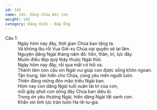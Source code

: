 ```yaml
---
id: 145
name: 145. Dâng Chúa Đời Con
weight: 145
category: Dâng Hiến - Đáp Ứng
---
```

<dl><dt>Câu 1:</dt><dd data-verse="1">Ngày hôm nay đây, thời gian Chúa ban tặng ta. <br/>Và không lâu rồi Vua Giê-xu Chúa oai quyền sẽ lai lâm. <br/>Nguyện dâng Ngài tháng năm đó: hồn, thân, trí, lực đây. <br/>Muôn điều đẹp quý thảy thuộc Ngài thôi. <br/>Ngày hôm nay đây, rồi qua mất cơ hội xa. <br/>Thành tâm con cầu xin Ngài vui giúp con được sống khôn ngoan. <br/>Tận trung, tân hiến cho Chúa, cùng yêu mến người luôn. <br/>Thiên đàng mừng đón mão triều Ngài ban. <br/>Hôm nay con dâng Ngài tuổi xuân tài trí của con, <br/>mỗi giây phút con sống đây Chúa ban diệu kì. <br/>Trong ơn yêu thương Ngài, hiến dâng Ngài tất sanh con. <br/>Khẩn xin linh lực tràn tuôn Ha-lê-lu-gia. </dd></dl>
